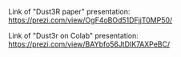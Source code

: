 Link of "Dust3R paper" presentation: https://prezi.com/view/OgF4oBOd51DFjjT0MP50/

Link of "Dust3r on Colab" presentation: https://prezi.com/view/BAYbfo56JtDIK7AXPeBC/
